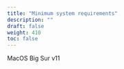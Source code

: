 ```yaml
---
title: "Minimum system requirements"
description: ""
draft: false
weight: 410
toc: false
---
```


MacOS Big Sur v11

